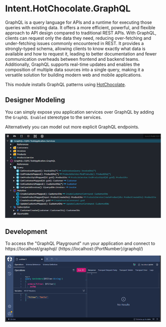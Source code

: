 ﻿# Intent.HotChocolate.GraphQL

GraphQL is a query language for APIs and a runtime for executing those queries with existing data. It offers a more efficient, powerful, and flexible approach to API design compared to traditional REST APIs. With GraphQL, clients can request only the data they need, reducing over-fetching and under-fetching issues commonly encountered in REST. It provides a strongly-typed schema, allowing clients to know exactly what data is available and how to request it, leading to better documentation and fewer communication overheads between frontend and backend teams. Additionally, GraphQL supports real-time updates and enables the composition of multiple data sources into a single query, making it a versatile solution for building modern web and mobile applications.

This module installs GraphQL patterns using [HotChocolate](https://chillicream.com/docs/hotchocolate/v13).

## Designer Modeling

You can simply expose you application services over GraphQL by adding the `GraphQL Enabled` stereotype to the services.

Alternatively you can model out more explicit GraphQL endpoints.

![GraphQL Modelling](./docs/images/graphql-modelling.png)

## Development

To access the "GraphQL Playground" run your application and connect to https://localhost/graphql/ (https://localhost:{PortNumber}/graphql/)

![Playground](./docs/images/graphql-playground.png)